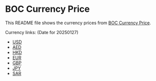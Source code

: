 # BOC Currency Price

This README file shows the currency prices from [BOC Currency Price](https://www.boc.cn/sourcedb/whpj/).

Currency links: (Date for 20250127)

- [USD](https://bocurrencyprice.techina.science/BOC_CURRENCY_PRICE/USD/20250127.json)
- [AED](https://bocurrencyprice.techina.science/BOC_CURRENCY_PRICE/AED/20250127.json)
- [HKD](https://bocurrencyprice.techina.science/BOC_CURRENCY_PRICE/HKD/20250127.json)
- [EUR](https://bocurrencyprice.techina.science/BOC_CURRENCY_PRICE/EUR/20250127.json)
- [GBP](https://bocurrencyprice.techina.science/BOC_CURRENCY_PRICE/GBP/20250127.json)
- [JPY](https://bocurrencyprice.techina.science/BOC_CURRENCY_PRICE/JPY/20250127.json)
- [SAR](https://bocurrencyprice.techina.science/BOC_CURRENCY_PRICE/SAR/20250127.json)
